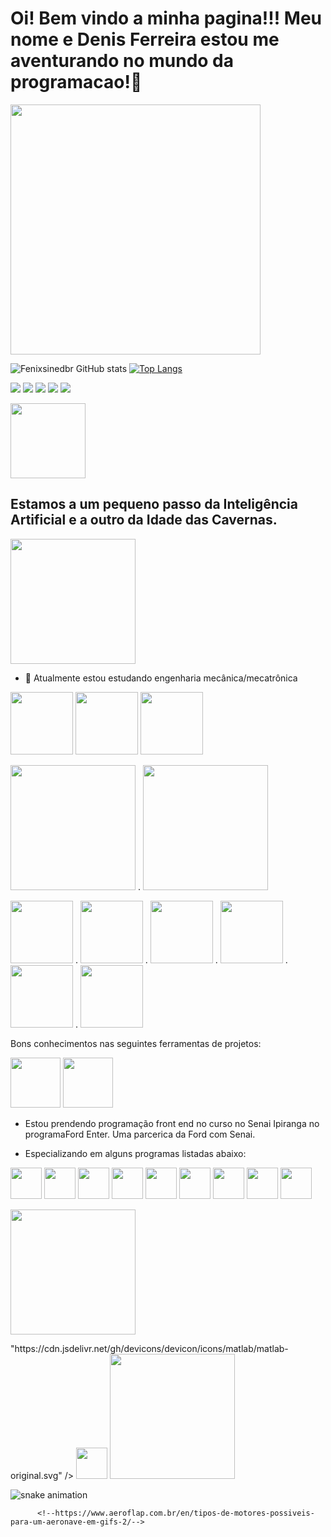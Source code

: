 <h1><strong></strong>Oi! Bem vindo a minha pagina!!!
Meu nome e Denis Ferreira estou me aventurando no mundo da programacao!👋</h1>


<img height="400" src="https://1.bp.blogspot.com/-V_7x-oyjnTE/XuoxodZw7eI/AAAAAAAA21s/lYCrbkhOiKUBvgsvnB_F3XXPEHliAC9OgCLcBGAsYHQ/s1600/Terminator.gif"/> 

![Fenixsinedbr GitHub stats](https://github-readme-stats.vercel.app/api?username=Fenixsinedbr&show_icons=true&theme=dracula)  [![Top Langs](https://github-readme-stats.vercel.app/api/top-langs/?username=Fenixsinedbr&layout=donut&icons=true&theme=dracula)](https://github.com/anuraghazra/github-readme-stats)

<!-- 👯 Posso colaborar com atividades de pesquisas e projetos
- 🤔 Tenho especializações em atividades relacionadas a usinagem e mecânica automotiva e química
- 💬 Ask me about ...
- 📫 dns_br@outlook.com
- 😄 Pronouns: ...
- ⚡ Fun fact: ...
-->

<a href="https://www.linkedin.com/in/denis-ferreira-de-lima-83954950" targuet="_blank"><img src= "https://img.shields.io/badge/LinkedIn-0077B5?style=for-the-badge&logo=linkedin&logoColor=white"  target="_blank"></a>
<a href="https://www.facebook.com/sinedbr/" targuet="_blank"><img src="https://img.shields.io/badge/Facebook-1877F2?style=for-the-badge&logo=facebook&logoColor=white" target="_blank"></a>
<a href="https://www.instagram.com/sinedbr/" targuet="_blank"><img src= "https://img.shields.io/badge/Instagram-E4405F?style=for-the-badge&logo=instagram&logoColor=white"  target="_blank"></a>
<a href="https://www.tiktok.com/@fenixd.f.l" targuet="_blank"><img src= "https://img.shields.io/badge/TikTok-000000?style=for-the-badge&logo=tiktok&logoColor=white"  target="_blank"></a>
<a href="https://api.whatsapp.com/send?phone=05511986490403" targuet="_blank"><img src= "https://img.shields.io/badge/WhatsApp-25D366?style=for-the-badge&logo=whatsapp&logoColor=white"  target="_blank"></a>
<!-- https://www.tiktok.com/@fenixd.f.l
<a href="https://about.me/ " targuet="_blank"><img src= "https://img.shields.io/badge/website-000000?style=for-the-badge&logo=About.me&logoColor=white"  target="_blank"></a>
<a href="  " targuet="_blank"><img src= " "  target="_blank"></a>
<a href="  " targuet="_blank"><img src= " "  target="_blank"></a>-

https://dev.to/envoy_/150-badges-for-github-pnk
https://github.com/anuraghazra/github-readme-stats#themes
https://www.youtube.com/watch?v=TsaLQAetPLU
https://shields.io/badges




**Fenixsinedbr/Fenixsinedbr** is a ✨ _special_ ✨ repository because its `README.md` (this file) appears on your GitHub profile.
-->

 <img height="120" src="https://media.tenor.com/FZ5imdgkuhAAAAAd/%D0%BA%D0%BE%D0%BD%D1%91%D0%BA%D0%B3%D0%BE%D1%80%D0%B1%D1%83%D0%BD%D0%BE%D0%BA-konik-garbusek.gif"/><h2>Estamos a um pequeno passo da Inteligência Artificial e a outro da Idade das Cavernas.</h2>

<img height="200" src="https://i.gifer.com/3jaE.gif"/> 

- 🔭 Atualmente estou estudando engenharia mecânica/mecatrônica
  
<img height="100" src="https://i.pinimg.com/originals/75/1b/72/751b72d5b429b4fc282008b409360111.png"/> <img height="100" src="https://assets.robots.com/general/Recon_Cleaning-3-Robots.gif"/> <img height="100" src="https://www.pngmart.com/files/21/Internet-Of-Things-IOT-Vector-PNG-Picture.png"/>

<img height="200" src="https://media1.giphy.com/media/bipt5QgygusA8/giphy.gif?cid=6c09b952skuqgh4lil2fwu7fspwoziz1i56kh5v0ey78tocc&ep=v1_gifs_search&rid=giphy.gif&ct=g"/>  .  <img height="200" src="https://lh3.ggpht.com/-a1aCWvw81bk/Ul8gQvMVuyI/AAAAAAAAPVQ/mhfGBlub-pY/Motor%252520em%252520Funcionamento%25255B18%25255D.gif?imgmax=800"/>


<img height="100" src="https://i.pinimg.com/originals/e1/91/88/e191887bc754c0833c5b8c0a8d7bd03b.gif"/>  .  <img height="100" src="https://steamuserimages-a.akamaihd.net/ugc/859473551899411058/4564CCD4EBECF2C0CF232E7F7AE01EC2137C0311/?imw=5000&imh=5000&ima=fit&impolicy=Letterbox&imcolor=%23000000&letterbox=false"/>  .  <img height="100" src="https://kaiohdutra.files.wordpress.com/2013/08/turbina-2.gif"/>  .  <img height="100" src="https://j.gifs.com/vp3X6G.gif"/> . <img height="100" src="https://hangarmma.com.br/blog/wp-content/uploads/2019/08/radial.gif"/> . <img height="100" src="https://i.pinimg.com/originals/08/05/e3/0805e36ed5cc742024fe78366a16f100.gif"/>

Bons conhecimentos nas seguintes ferramentas de projetos:

<img height="80" src="https://image.pngaaa.com/347/4290347-middle.png"/> <img height="80" src="https://smartinwi.com/wp-content/uploads/2020/09/autodesk-inventor-logo.png"/>

<!--Cnhecimento nas seguintes linguagens back end:-->

- Estou prendendo programação front end no curso no Senai Ipiranga no programaFord Enter. Uma parcerica  da Ford com Senai.
  
- Especializando em alguns programas listadas abaixo:

<img height="50" src="https://cdn.jsdelivr.net/gh/devicons/devicon/icons/linux/linux-original.svg" />  <img height="50" src="https://cdn.jsdelivr.net/gh/devicons/devicon/icons/github/github-original-wordmark.svg" /> <img height="50" src="https://cdn.jsdelivr.net/gh/devicons/devicon/icons/git/git-original-wordmark.svg" /> 
<img height="50" src="https://cdn.jsdelivr.net/gh/devicons/devicon/icons/html5/html5-original-wordmark.svg" /> 
<img height="50" src="https://cdn.jsdelivr.net/gh/devicons/devicon/icons/css3/css3-original-wordmark.svg" /> <img height="50" src="https://cdn.jsdelivr.net/gh/devicons/devicon/icons/java/java-original-wordmark.svg" />  <img height="50" src="https://cdn.jsdelivr.net/gh/devicons/devicon/icons/javascript/javascript-original.svg" /> <img height="50" src="https://cdn.jsdelivr.net/gh/devicons/devicon/icons/ansible/ansible-original-wordmark.svg" /> 
<img height="50" src="https://cdn.jsdelivr.net/gh/devicons/devicon/icons/canva/canva-original.svg" />
          


<img height="200" src="https://github.com/Fenixsinedbr/Fenixsinedbr/assets/142617009/4e269c90-75ce-49c4-8a73-4abc9405b7a0"/>

  <p><a href="mailto:hege@example.com"><!--hege@example.com--></a></p>
</footer>"https://cdn.jsdelivr.net/gh/devicons/devicon/icons/matlab/matlab-original.svg" /> <img height="50" src="https://cdn.jsdelivr.net/gh/devicons/devicon/icons/python/python-original-wordmark.svg" />

<img height="200" src="https://www.gifs-paradise.com/animations/animated-gifs-eagles-8.gif"/>

![snake animation](http://github.com/Fenixsinedbr/Fenixsinedbr/blob/output/github-contribution-grid-snake.sgv)
          


          
          
          <!--https://www.aeroflap.com.br/en/tipos-de-motores-possiveis-para-um-aeronave-em-gifs-2/-->
          
          
          
          
  
 
          
          


          





